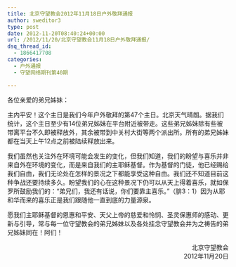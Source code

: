 ```yaml
---
title: 北京守望教会2012年11月18日户外敬拜通报
author: sweditor3
type: post
date: 2012-11-20T08:40:24+00:00
url: /2012/11/20/北京守望教会11月18日户外敬拜通报/
dsq_thread_id:
  - 1866417708
categories:
  - 户外通报
  - 守望网络期刊第40期

---
```

<!--more-->各位亲爱的弟兄姊妹：

主内平安！这个主日是我们今年户外敬拜的第47个主日。北京天气晴朗。据我们统计，这个主日至少有14位弟兄姊妹在平台附近被带走。这些弟兄姊妹除有些被带离平台不久即被释放外，其余被带到中关村大街等两个派出所。所有的弟兄姊妹都在当天上午12点之前被陆续释放出来。

我们虽然也关注外在环境可能会发生的变化，但我们知道，我们的盼望与喜乐并非来自外在环境的变化，而是来自我们的主耶稣基督。作为基督的门徒，他已经赐给我们自由，我们无论处在怎样的景况之下都能享受这种自由。我们还不知道目前这种争战还要持续多久。盼望我们的心在这种景况下仍可以从天上得着喜乐，就如保罗所鼓励我们的：“弟兄们，我还有话说，你们要靠主喜乐。”（腓3：1）因为从耶和华而来的喜乐正是我们跟随他一直到底的力量源泉。

愿我们主耶稣基督的恩惠和平安、天父上帝的慈爱和怜悯、圣灵保惠师的感动、更新与引导，常与每一位守望教会的弟兄姊妹以及各处挂念守望教会并为之祷告的弟兄姊妹同在！阿们！

<p style="text-align: right;">
  北京守望教会<br /> 2012年11月20日
</p>